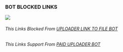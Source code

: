 ### BOT BLOCKED LINKS


![](https://graph.org/file/a16a463c1a74de8f93bbe.jpg)

###### This Links Blocked From [UPLOADER LINK TO FILE BOT](https://t.me/UploadLinkToFileBot)

###### This Links Support From [PAID UPLOADER BOT](https://t.me/PaidURLBot)
